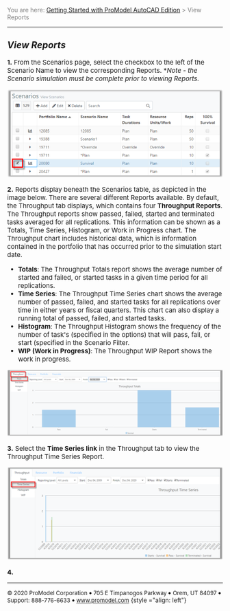 ﻿
<span style="color:grey">
<span style="font-size:14px">

You are here: [Getting Started with ProModel AutoCAD Edition](C:/_git/ProModelAutodeskEdition/PorfolioSimulator.Help/wwwroot/Help/Docs/GettingStarted/GettingStarted.md) > View Reports

</span>
</span></span>

----
## _**View Reports**_
<span style="font-size:15px">

**1.** From the Scenarios page, select the checkbox to the left of the Scenario Name to view the corresponding Reports. ***Note* - the Scenario simulation must be complete prior to viewing Reports.*

![Select Scenario](SelectScenario.png "Scenarios Table - Scenario Selection")

**2.** Reports display beneath the Scenarios table, as depicted in the image below. There are several different Reports available. By default, the Throughput tab displays, which contains four **Throughput Reports**. The Throughput reports show passed, failed, started and terminated tasks averaged for all replications. This information can be shown as a Totals, Time Series, Histogram, or Work in Progress chart. The Throughput chart includes historical data, which is information contained in the portfolio that has occurred prior to the simulation start date.   
* **Totals**: The Throughput Totals report shows the average number of started and failed, or started tasks in a given time period for all replications.
* **Time Series**: The Throughput Time Series chart shows the average number of passed, failed, and started tasks for all replications over time in either years or fiscal quarters. This chart can also display a running total of passed, failed, and started tasks.
* **Histogram**: The Throughput Histogram shows the frequency of the number of task's (specified in the options) that will pass, fail, or start (specified in the Scenario Filter.
* **WIP (Work in Progress)**: The Throughput WIP Report shows the work in progress.

![Throughput Tab](Totals.png "Scenarios - Throughput Totals")

**3.** Select the **Time Series link** in the Throughput tab to view the Throughput Time Series Report.

![Time Series](TimeSeries.png "Scenarios - Throughput Time Series")

**4.**




</span>

<div></div>

---

<span style="font-size:13px"> &copy; 2020 ProModel Corporation ![dot](dot1.png) 705 E Timpanogos Parkway ![dot](dot1.png) Orem, UT 84097 ![dot](dot1.png) Support: 888-776-6633 ![dot](dot1.png) www.promodel.com</span> {style ="align: left"}

